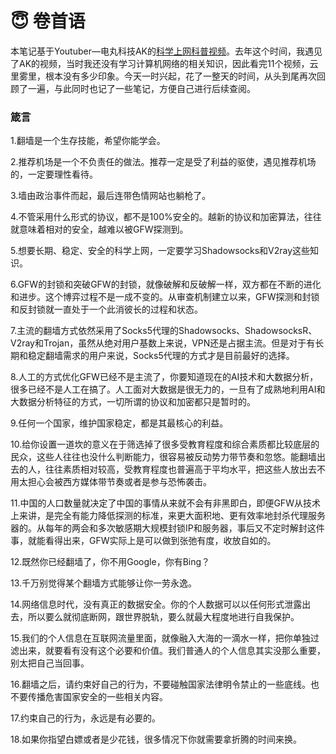 # 😇 卷首语

本笔记基于Youtuber—电丸科技AK的[科学上网科普视频](https://www.youtube.com/watch?v=XKZM\_AjCUr0\&list=PLqybz7NWybwUgR-S6m78tfd-lV4sBvGFG)。去年这个时间，我遇见了AK的视频，当时我还没有学习计算机网络的相关知识，因此看完11个视频，云里雾里，根本没有多少印象。今天一时兴起，花了一整天的时间，从头到尾再次回顾了一遍，与此同时也记了一些笔记，方便自己进行后续查阅。

### 箴言

1.翻墙是一个生存技能，希望你能学会。

2.推荐机场是一个不负责任的做法。推荐一定是受了利益的驱使，遇见推荐机场的，一定要理性看待。

3.墙由政治事件而起，最后连带色情网站也躺枪了。

4.不管采用什么形式的协议，都不是100%安全的。越新的协议和加密算法，往往就意味着相对的安全，越难以被GFW探测到。

5.想要长期、稳定、安全的科学上网，一定要学习Shadowsocks和V2ray这些知识。

6.GFW的封锁和突破GFW的封锁，就像破解和反破解一样，双方都在不断的进化和进步。这个博弈过程不是一成不变的。从审查机制建立以来，GFW探测和封锁和反封锁就一直处于一个此消彼长的过程和状态。

7.主流的翻墙方式依然采用了Socks5代理的Shadowsocks、ShadowsocksR、V2ray和Trojan，虽然从绝对用户基数上来说，VPN还是占据主流。但是对于有长期和稳定翻墙需求的用户来说，Socks5代理的方式才是目前最好的选择。

8.人工的方式优化GFW已经不是主流了，你要知道现在的AI技术和大数据分析，很多已经不是人工在搞了。人工面对大数据是很无力的，一旦有了成熟地利用AI和大数据分析特征的方式，一切所谓的协议和加密都只是暂时的。

9.任何一个国家，维护国家稳定，都是其最核心的利益。

10.给你设置一道坎的意义在于筛选掉了很多受教育程度和综合素质都比较底层的民众，这些人往往也没什么判断能力，很容易被反动势力带节奏和忽悠。能翻墙出去的人，往往素质相对较高，受教育程度也普遍高于平均水平，把这些人放出去不用太担心会被西方媒体带节奏或者是参与恐怖袭击。

11.中国的人口数量就决定了中国的事情从来就不会有非黑即白，即便GFW从技术上来讲，是完全有能力降低探测的标准，来更大面积地、更有效率地封杀代理服务器的。从每年的两会和多次敏感期大规模封锁IP和服务器，事后又不定时解封这件事，就能看得出来，GFW实际上是可以做到张弛有度，收放自如的。

12.既然你已经翻墙了，你不用Google，你有Bing？

13.千万别觉得某个翻墙方式能够让你一劳永逸。

14.网络信息时代，没有真正的数据安全。你的个人数据可以以任何形式泄露出去，所以要么就彻底断网，跟世界脱轨，要么就最大程度地进行自我保护。

15.我们的个人信息在互联网流量里面，就像融入大海的一滴水一样，把你单独过滤出来，就要看有没有这个必要和价值。我们普通人的个人信息其实没那么重要，别太把自己当回事。

16.翻墙之后，请约束好自己的行为，不要碰触国家法律明令禁止的一些底线。也不要传播危害国家安全的一些相关内容。

17.约束自己的行为，永远是有必要的。

18.如果你指望白嫖或者是少花钱，很多情况下你就需要拿折腾的时间来换。
